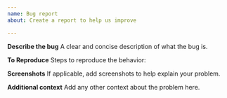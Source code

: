 ```yaml
---
name: Bug report
about: Create a report to help us improve

---
```


**Describe the bug**
A clear and concise description of what the bug is.

**To Reproduce**
Steps to reproduce the behavior:


**Screenshots**
If applicable, add screenshots to help explain your problem.

**Additional context**
Add any other context about the problem here.
